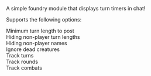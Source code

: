 A simple foundry module that displays turn timers in chat!

Supports the following options:

Minimum turn length to post  
Hiding non-player turn lengths  
Hiding non-player names  
Ignore dead creatures  
Track turns  
Track rounds  
Track combats  
